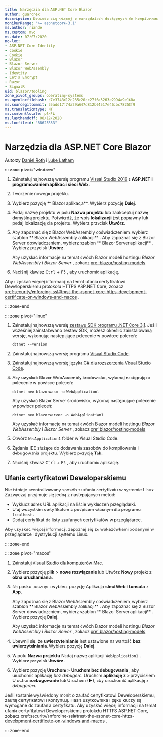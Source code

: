 ```yaml
---
title: Narzędzia dla ASP.NET Core Blazor
author: guardrex
description: Dowiedz się więcej o narzędziach dostępnych do kompilowania Blazor aplikacji.
monikerRange: '>= aspnetcore-3.1'
ms.author: riande
ms.custom: mvc
ms.date: 07/07/2020
no-loc:
- ASP.NET Core Identity
- cookie
- Cookie
- Blazor
- Blazor Server
- Blazor WebAssembly
- Identity
- Let's Encrypt
- Razor
- SignalR
uid: blazor/tooling
zone_pivot_groups: operating-systems
ms.openlocfilehash: d7e3743d12c235c20cc27f6a3263e2994a9e160a
ms.sourcegitcommit: 65add17f74a29a647d812b04517e46cbc78258f9
ms.translationtype: MT
ms.contentlocale: pl-PL
ms.lasthandoff: 08/19/2020
ms.locfileid: "88625833"
---
```

# <a name="tooling-for-aspnet-core-no-locblazor"></a>Narzędzia dla ASP.NET Core Blazor

Autorzy [Daniel Roth](https://github.com/danroth27) i [Luke Latham](https://github.com/guardrex)

::: zone pivot="windows"

1. Zainstaluj najnowszą wersję programu [Visual Studio 2019](https://visualstudio.microsoft.com/downloads/) z **ASP.NET i programowaniem aplikacji sieci Web** .

1. Tworzenie nowego projektu.

1. Wybierz pozycję ** Blazor aplikacja**. Wybierz pozycję **Dalej**.

1. Podaj nazwę projektu w polu **Nazwa projektu** lub zaakceptuj nazwę domyślną projektu. Potwierdź, że wpis **lokalizacji** jest poprawny lub podaj lokalizację dla projektu. Wybierz przycisk **Utwórz**.

1. Aby zapoznać się z Blazor WebAssembly doświadczeniem, wybierz szablon ** Blazor WebAssembly aplikacji** . Aby zapoznać się z Blazor Server doświadczeniem, wybierz szablon ** Blazor Server aplikacji** . Wybierz przycisk **Utwórz**.

   Aby uzyskać informacje na temat dwóch Blazor modeli hostingu *Blazor WebAssembly* i *Blazor Server* , zobacz <xref:blazor/hosting-models> .

1. Naciśnij klawisz <kbd>Ctrl</kbd> + <kbd>F5</kbd> , aby uruchomić aplikację.

Aby uzyskać więcej informacji na temat ufania certyfikatowi Deweloperskiemu protokołu HTTPS ASP.NET Core, zobacz <xref:security/enforcing-ssl#trust-the-aspnet-core-https-development-certificate-on-windows-and-macos> .

::: zone-end

::: zone pivot="linux"

1. Zainstaluj najnowszą wersję [zestawu SDK programu .NET Core 3,1](https://dotnet.microsoft.com/download/dotnet-core/3.1). Jeśli wcześniej zainstalowano zestaw SDK, możesz określić zainstalowaną wersję, wykonując następujące polecenie w powłoce poleceń:

   ```dotnetcli
   dotnet --version
   ```

1. Zainstaluj najnowszą wersję programu [Visual Studio Code](https://code.visualstudio.com/).

1. Zainstaluj najnowszą wersję [języka C# dla rozszerzenia Visual Studio Code](https://marketplace.visualstudio.com/items?itemName=ms-dotnettools.csharp).

1. Aby uzyskać Blazor WebAssembly środowisko, wykonaj następujące polecenie w powłoce poleceń:

   ```dotnetcli
   dotnet new blazorwasm -o WebApplication1
   ```

   Aby uzyskać Blazor Server środowisko, wykonaj następujące polecenie w powłoce poleceń:

   ```dotnetcli
   dotnet new blazorserver -o WebApplication1
   ```

   Aby uzyskać informacje na temat dwóch Blazor modeli hostingu *Blazor WebAssembly* i *Blazor Server* , zobacz <xref:blazor/hosting-models> .

1. Otwórz `WebApplication1` folder w Visual Studio Code.

1. Żądania IDE służące do dodawania zasobów do kompilowania i debugowania projektu. Wybierz pozycję **Tak**.

1. Naciśnij klawisz <kbd>Ctrl</kbd> + <kbd>F5</kbd> , aby uruchomić aplikację.

## <a name="trust-a-development-certificate"></a>Ufanie certyfikatowi Deweloperskiemu

Nie istnieje scentralizowany sposób zaufania certyfikatu w systemie Linux. Zazwyczaj przyjmuje się jedną z następujących metod:

* Wyklucz adres URL aplikacji na liście wykluczeń przeglądarki.
* Ufaj wszystkim certyfikatom z podpisem własnym dla programu `localhost` .
* Dodaj certyfikat do listy zaufanych certyfikatów w przeglądarce.

Aby uzyskać więcej informacji, zapoznaj się ze wskazówkami podanymi w przeglądarce i dystrybucji systemu Linux.

::: zone-end

::: zone pivot="macos"

1. Zainstaluj [Visual Studio dla komputerów Mac](https://visualstudio.microsoft.com/vs/mac/).

1. Wybierz pozycję **plik**  >  **nowe rozwiązanie** lub Utwórz **Nowy** projekt z **okna uruchamiania**.

1. Na pasku bocznym wybierz pozycję Aplikacja **sieci Web i konsola**  >  **App**.

   Aby zapoznać się z Blazor WebAssembly doświadczeniem, wybierz szablon ** Blazor WebAssembly aplikacji** . Aby zapoznać się z Blazor Server doświadczeniem, wybierz szablon ** Blazor Server aplikacji** . Wybierz pozycję **Dalej**.

   Aby uzyskać informacje na temat dwóch Blazor modeli hostingu *Blazor WebAssembly* i *Blazor Server* , zobacz <xref:blazor/hosting-models> .

1. Upewnij się, że **uwierzytelnianie** jest ustawione na wartość **bez uwierzytelniania**. Wybierz pozycję **Dalej**.

1. W polu **Nazwa projektu** Nadaj nazwę aplikacji `WebApplication1` . Wybierz przycisk **Utwórz**.

1. Wybierz pozycję **Uruchom**  >  **Uruchom bez debugowania** , aby uruchomić aplikację *bez debugera*. Uruchom **aplikację z**  >  przyciskiem Uruchom**debugowanie** lub Uruchom (&#9654;), aby uruchomić aplikację *z debugerem*.

Jeśli zostanie wyświetlony monit o zaufać certyfikatowi Deweloperskiemu, zaufaj certyfikatowi i Kontynuuj. Hasła użytkownika i pęku kluczy są wymagane do zaufania certyfikatu. Aby uzyskać więcej informacji na temat ufania certyfikatowi Deweloperskiemu protokołu HTTPS ASP.NET Core, zobacz <xref:security/enforcing-ssl#trust-the-aspnet-core-https-development-certificate-on-windows-and-macos> .

::: zone-end
